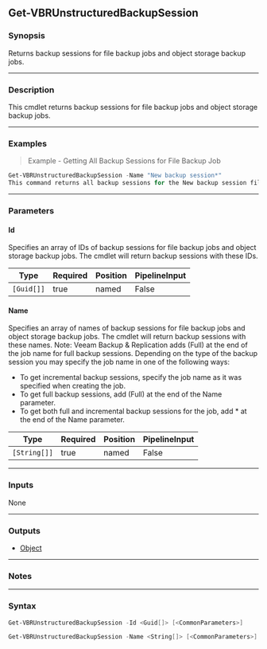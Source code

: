 Get-VBRUnstructuredBackupSession
--------------------------------

### Synopsis
Returns backup sessions for file backup jobs and object storage backup jobs.

---

### Description

This cmdlet returns backup sessions for file backup jobs and object storage backup jobs.

---

### Examples
> Example - Getting All Backup Sessions for File Backup Job

```PowerShell
Get-VBRUnstructuredBackupSession -Name "New backup session*"
This command returns all backup sessions for the New backup session file backup job.
```

---

### Parameters
#### **Id**
Specifies an array of IDs of backup sessions for file backup jobs and object storage backup jobs. The cmdlet will return backup sessions with these IDs.

|Type      |Required|Position|PipelineInput|
|----------|--------|--------|-------------|
|`[Guid[]]`|true    |named   |False        |

#### **Name**
Specifies an array of names of backup sessions for file backup jobs and object storage backup jobs. The cmdlet will return backup sessions with these names.
Note: Veeam Backup & Replication adds (Full) at the end of the job name for full backup sessions. Depending on the type of the backup session you may specify the job name in one of the following ways:
* To get incremental backup sessions, specify the job name as it was specified when creating the job.
* To get full backup sessions, add (Full) at the end of the Name parameter.
* To get both full and incremental backup sessions for the job, add * at the end of the Name parameter.

|Type        |Required|Position|PipelineInput|
|------------|--------|--------|-------------|
|`[String[]]`|true    |named   |False        |

---

### Inputs
None

---

### Outputs
* [Object](https://learn.microsoft.com/en-us/dotnet/api/System.Object)

---

### Notes

---

### Syntax
```PowerShell
Get-VBRUnstructuredBackupSession -Id <Guid[]> [<CommonParameters>]
```
```PowerShell
Get-VBRUnstructuredBackupSession -Name <String[]> [<CommonParameters>]
```
